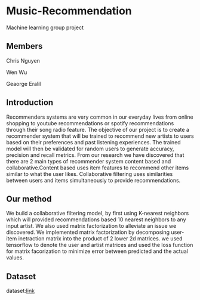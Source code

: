 # Music-Recommendation
Machine learning group project

## Members

Chris Nguyen

Wen Wu

Geaorge Eralil

## Introduction
Recommenders systems are very common in our everyday lives from online shopping to youtube recommendations or spotify recommendations through their song radio feature. 
The objective of our project is to create a recommender system that will be trained to recommend new artists to users based on their preferences and past listening experiences. The trained model will then be validated for random users to generate accuracy, precision and recall metrics.
From our research we have discovered that there are 2 main types of recommender system content based and collaborative.Content based uses item features to recommend other items similar to what the user likes. Collaborative filtering uses similarities between users and items simultaneously to provide recommendations.

## Our method
We build a collaborative filtering model, by first using K-nearest neighbors which will provided recommendations based 10 nearest neighbors to any input artist. We also used matrix factorization to alleviate an issue we discovered. We implemented matrix factorization by decomposing user-item inetraction matrix into the product of 2 lower 2d matrices. we used tensorflow to denote the user and artist matrices and used the loss function for matrix facorization to minimize error between predicted and the actual values.

## Dataset
dataset:[link](https://grouplens.org/datasets/hetrec-2011/)
